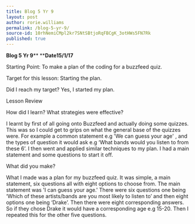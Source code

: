 ```yaml
---
title: Blog 5 Yr 9
layout: post
author: rorie.williams
permalink: /blog-5-yr-9/
source-id: 10rhNemiCMpl2kr7SNtSBtjoRqFBCgK_3otHWs5FN7Rk
published: true
---
```

**Blog 5 Yr 9****                     ****Date15/1/17**

Starting Point: To make a plan of the coding for a buzzfeed quiz.

Target for this lesson: Starting the plan.

Did I reach my target? Yes, I started my plan.

Lesson Review

How did I learn? What strategies were effective?  

I learnt by first of all going onto Buzzfeed and actually doing some quizzes. This was so I could get to grips on what the general base of the quizzes were. For example a common statement e.g 'We can guess your age' , and the types of question it would ask e.g ‘What bands would you listen to from these 6’. I then went and applied similar techniques to my plan. I had a main statement and some questions to start it off.

What did you make? 

What I made was a plan for my buzzfeed quiz. It was simple, a main statement, six questions all with eight options to choose from. The main statement was 'I can guess your age.' There were six questions one being ‘Which of these artists/bands are you most likely to listen to’ and then eight options one being ‘Drake’. Then there were eight corresponding answers. So if they chose Drake it would have a corresponding age e.g 15-20. Then I repeated this for the other five questions.

